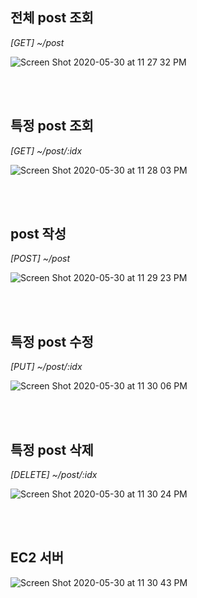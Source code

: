 ## 전체 post 조회

_[GET] ~/post_

![Screen Shot 2020-05-30 at 11 27 32 PM](https://user-images.githubusercontent.com/41534832/83331182-80241600-a2cf-11ea-8307-4ad0f1b8aac4.png)

<br><br>

## 특정 post 조회

_[GET] ~/post/:idx_

![Screen Shot 2020-05-30 at 11 28 03 PM](https://user-images.githubusercontent.com/41534832/83331214-aba70080-a2cf-11ea-92d6-0b790dab66c5.png)

<br><br>

## post 작성

_[POST] ~/post_

![Screen Shot 2020-05-30 at 11 29 23 PM](https://user-images.githubusercontent.com/41534832/83331239-caa59280-a2cf-11ea-92e7-69b519f1e162.png)

<br><br>

## 특정 post 수정

_[PUT] ~/post/:idx_

![Screen Shot 2020-05-30 at 11 30 06 PM](https://user-images.githubusercontent.com/41534832/83331250-e446da00-a2cf-11ea-9673-36e39d045b11.png)

<br><br>

## 특정 post 삭제

_[DELETE] ~/post/:idx_

![Screen Shot 2020-05-30 at 11 30 24 PM](https://user-images.githubusercontent.com/41534832/83331272-08a2b680-a2d0-11ea-9e55-5a2213b4ed63.png)



<br><br>

## EC2 서버

![Screen Shot 2020-05-30 at 11 30 43 PM](https://user-images.githubusercontent.com/41534832/83331296-41db2680-a2d0-11ea-9abd-6ebf703c76a9.png)